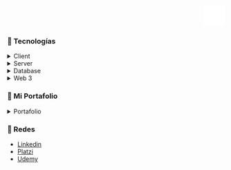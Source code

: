 <div align="right">
  <img src="https://raw.githubusercontent.com/r32mcastillo/reactpractico/main/src/assets/logos/log-2.png" alt="logo" width="50" height="auto" />
</div>


<!-- TechStack -->
### :gem: Tecnologías
<details>
  <summary>Client</summary>
  <ul>
    <li>JavaScript</li>
    <li>Typescript</li>
    <li>Angular</li>
    <li>React</li>
  </ul>
</details>

<details>
  <summary>Server</summary>
  <ul>
    <li>Java</li>
    <li>Spring</li>
  </ul>
</details>

<details>
<summary>Database</summary>
  <ul>
    <li>MySQL</li>
  </ul>
</details>

<details>
  <summary>Web 3</summary>
  <ul>
    <li>Solidity</li>
  </ul>
</details>

<!-- Acknowledgments -->
### :space_invader: Mi Portafolio

<details>
  <summary>Portafolio</summary>
  <ul>
    <li><a target="_blank" href="https://r32mcastillo.github.io/">mcastillo</a></li>
    <li><a target="_blank" href="https://spring-boot2-heroku-mg.herokuapp.com/">Spring Boot</a></li>
    <li><a target="_blank" href="https://github.com/r32mcastillo/reactpractico">React Practico</a></li>
    <li><a target="_blank" href="https://github.com/r32mcastillo/punks-interface-01">Avatars - web3 - Solidity</a></li>
    
    
  </ul>
</details>


<!-- Acknowledgments -->
### :handshake: Redes

 - [Linkedin](https://www.linkedin.com/in/miguel-castillo-cortes/)
 - [Platzi](https://platzi.com/p/miguelcastillocortes/)
 - [Udemy](https://www.udemy.com/user/miguel-1578/)

